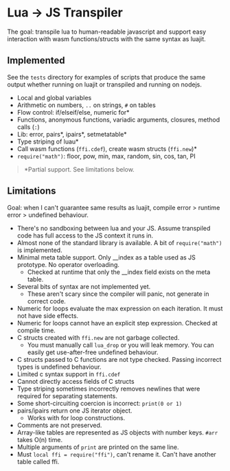 # Lua -> JS Transpiler

The goal: transpile lua to human-readable javascript and support easy interaction with wasm functions/structs with the same syntax as luajit. 

## Implemented

See the `tests` directory for examples of scripts that produce the same output whether running on luajit or transpiled and running on nodejs. 

- Local and global variables 
- Arithmetic on numbers, `..` on strings, `#` on tables
- Flow control: if/elseif/else, numeric for*
- Functions, anonymous functions, variadic arguments, closures, method calls (`:`)
- Lib: error, pairs*, ipairs*, setmetatable*
- Type striping of luau*
- Call wasm functions (`ffi.cdef`), create wasm structs (`ffi.new`)*
- `require("math")`: floor, pow, min, max, random, sin, cos, tan, PI

> *Partial support. See limitations below. 

## Limitations

Goal: when I can't guarantee same results as luajit, compile error > runtime error > undefined behaviour. 

- There's no sandboxing between lua and your JS. Assume transpiled code has full access to the JS context it runs in.
- Almost none of the standard library is available. A bit of `require("math")` is implemented. 
- Minimal meta table support. Only __index as a table used as JS prototype. No operator overloading. 
    - Checked at runtime that only the __index field exists on the meta table. 
- Several bits of syntax are not implemented yet. 
  - These aren't scary since the compiler will panic, not generate in correct code. 
- Numeric for loops evaluate the max expression on each iteration. It must not have side effects. 
- Numeric for loops cannot have an explicit step expression. Checked at compile time. 
- C structs created with `ffi.new` are not garbage collected. 
  - You must manually call `lua_drop` or you will leak memory. You can easily get use-after-free undefined behaviour. 
- C structs passed to C functions are not type checked. Passing incorrect types is undefined behaviour.
- Limited c syntax support in `ffi.cdef`
- Cannot directly access fields of C structs
- Type striping sometimes incorrectly removes newlines that were required for separating statements. 
- Some short-circuiting coercion is incorrect: `print(0 or 1)`
- pairs/ipairs return one JS iterator object. 
  - Works with for loop constructions. 
- Comments are not preserved. 
- Array-like tables are represented as JS objects with number keys. `#arr` takes O(n) time. 
- Multiple arguments of `print` are printed on the same line. 
- Must `local ffi = require("ffi")`, can't rename it. Can't have another table called ffi. 
